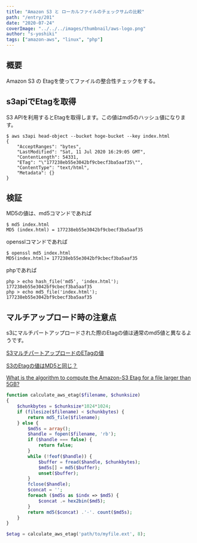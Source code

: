 ```yaml
---
title: "Amazon S3 と ローカルファイルのチェックサムの比較"
path: "/entry/201"
date: "2020-07-24"
coverImage: "../../../images/thumbnail/aws-logo.png"
author: "s-yoshiki"
tags: ["amazon-aws", "linux", "php"]
---
```


## 概要

Amazon S3 の Etagを使ってファイルの整合性チェックをする。

## s3apiでEtagを取得

S3 APIを利用するとEtagを取得します。この値はmd5のハッシュ値になります。

```shell
$ aws s3api head-object --bucket hoge-bucket --key index.html         
{
    "AcceptRanges": "bytes",
    "LastModified": "Sat, 11 Jul 2020 16:29:05 GMT",
    "ContentLength": 54331,
    "ETag": "\"177238eb55e3042bf9cbecf3ba5aaf35\"",
    "ContentType": "text/html",
    "Metadata": {}
}
```

## 検証

MD5の値は、md5コマンドであれば

```shell
$ md5 index.html 
MD5 (index.html) = 177238eb55e3042bf9cbecf3ba5aaf35
```

opensslコマンドであれば

```shell
$ openssl md5 index.html                                       
MD5(index.html)= 177238eb55e3042bf9cbecf3ba5aaf35
```

phpであれば

```
php > echo hash_file('md5', 'index.html');
177238eb55e3042bf9cbecf3ba5aaf35
php > echo md5_file('index.html');
177238eb55e3042bf9cbecf3ba5aaf35
```

## マルチアップロード時の注意点

s3にマルチパートアップロードされた際のEtagの値は通常のmd5値と異なるようです。

[S3マルチパートアップロードのETagの値](https://techblog.recochoku.jp/3659)

[S3のEtagの値はMD5と同じ？](https://gside.org/blog/2016/10/24/)

[What is the algorithm to compute the Amazon-S3 Etag for a file larger than 5GB?](https://stackoverflow.com/questions/12186993/what-is-the-algorithm-to-compute-the-amazon-s3-etag-for-a-file-larger-than-5gb)


```php
function calculate_aws_etag($filename, $chunksize)
{
    $chunkbytes = $chunksize*1024*1024;
    if (filesize($filename) < $chunkbytes) {
        return md5_file($filename);
    } else {
        $md5s = array();
        $handle = fopen($filename, 'rb');
        if ($handle === false) {
            return false;
        }
        while (!feof($handle)) {
            $buffer = fread($handle, $chunkbytes);
            $md5s[] = md5($buffer);
            unset($buffer);
        }
        fclose($handle);
        $concat = '';
        foreach ($md5s as $indx => $md5) {
            $concat .= hex2bin($md5);
        }
        return md5($concat) .'-'. count($md5s);
    }
}

$etag = calculate_aws_etag('path/to/myfile.ext', 8);
```